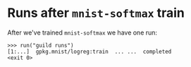 # Runs after `mnist-softmax` train

After we've trained `mnist-softmax` we have one run:

    >>> run("guild runs")
    [1:...]  gpkg.mnist/logreg:train  ... ...  completed
    <exit 0>
